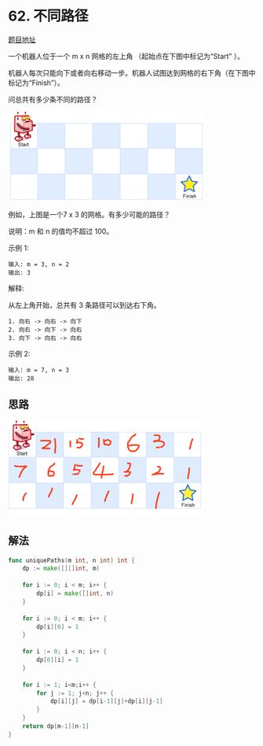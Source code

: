 # 62. 不同路径

[题目地址](https://leetcode-cn.com/problems/unique-paths/)

一个机器人位于一个 m x n 网格的左上角 （起始点在下图中标记为“Start” ）。

机器人每次只能向下或者向右移动一步。机器人试图达到网格的右下角（在下图中标记为“Finish”）。

问总共有多少条不同的路径？

![](./62/robot_maze.png)


例如，上图是一个7 x 3 的网格。有多少可能的路径？

说明：m 和 n 的值均不超过 100。

示例 1:

```
输入: m = 3, n = 2
输出: 3
```

解释:

从左上角开始，总共有 3 条路径可以到达右下角。

```
1. 向右 -> 向右 -> 向下
2. 向右 -> 向下 -> 向右
3. 向下 -> 向右 -> 向右
```

示例 2:

```
输入: m = 7, n = 3
输出: 28
```


## 思路

![](./62/solution.png)

## 解法

```go
func uniquePaths(m int, n int) int {
    dp := make([][]int, m)
    
    for i := 0; i < m; i++ {
        dp[i] = make([]int, n)
    } 

    for i := 0; i < m; i++ {
        dp[i][0] = 1
    }

    for i := 0; i < n; i++ {
        dp[0][i] = 1
    }
    
    for i := 1; i<m;i++ {
        for j := 1; j<n; j++ {
            dp[i][j] = dp[i-1][j]+dp[i][j-1]
        }
    }
    return dp[m-1][n-1]
}
```
